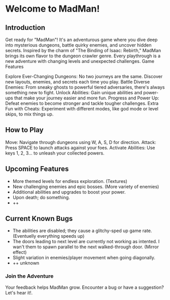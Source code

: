 # Welcome to MadMan!
## Introduction

Get ready for "MadMan"! It's an adventurous game where you dive deep into mysterious dungeons, battle quirky enemies, and uncover hidden secrets. Inspired by the charm of "The Binding of Isaac: Rebirth," MadMan brings its own flavor to the dungeon crawler genre. Every playthrough is a new adventure with changing levels and unexpected challenges.
Game Features

Explore Ever-Changing Dungeons: No two journeys are the same. Discover new layouts, enemies, and secrets each time you play.
Battle Diverse Enemies: From sneaky ghosts to powerful tiered adversaries, there's always something new to fight.
Unlock Abilities: Gain unique abilities and power-ups that make your journey easier and more fun.
Progress and Power Up: Defeat enemies to become stronger and tackle tougher challenges.
Extra Fun with Cheats: Experiment with different modes, like god mode or level skips, to mix things up.

## How to Play

Move: Navigate through dungeons using W, A, S, D for direction.
Attack: Press SPACE to launch attacks against your foes.
Activate Abilities: Use keys 1, 2, 3... to unleash your collected powers.

## Upcoming Features

<ul>
    <li>More themed levels for endless exploration. (Textures)</li>
    <li>New challenging enemies and epic bosses. (More variety of enemies)</li>
    <li>Additional abilities and upgrades to boost your power.</li>
    <li>Upon death; do something.</li>
    <li>++</li>
</ul>



## Current Known Bugs

<ul>
    <li>The abilities are disabled; they cause a glitchy-sped up game rate. (Eventuelly everything speeds up)</li>
    <li>The doors leading to next level are currently not working as intented. I wan't them to spawn parallel to the next walked-through door. (Mirror effect)</li>
    <li>Slight variation in enemies/player movement when going diagonally.</li>
    <li>++ unknown</li>
</ul>

### Join the Adventure

Your feedback helps MadMan grow. Encounter a bug or have a suggestion? Let's hear it!.